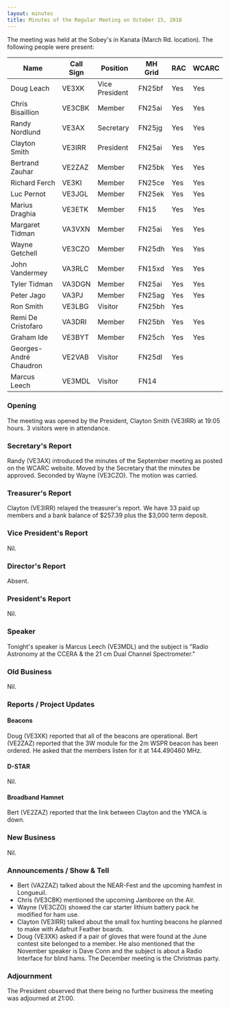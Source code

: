 ```yaml
---
layout: minutes
title: Minutes of the Regular Meeting on October 15, 2018
---
```


The meeting was held at the Sobey's in Kanata (March Rd. location).
The following people were present:

| Name                   | Call Sign  | Position         | MH Grid | RAC | WCARC |
|------------------------|------------|------------------|---------|-----|-------|
| Doug Leach             | VE3XK      | Vice President   | FN25bf  | Yes | Yes   |
| Chris Bisaillion       | VE3CBK     | Member           | FN25ai  | Yes | Yes   |
| Randy Nordlund         | VE3AX      | Secretary        | FN25jg  | Yes | Yes   |
| Clayton Smith          | VE3IRR     | President        | FN25ai  | Yes | Yes   |
| Bertrand Zauhar        | VE2ZAZ     | Member           | FN25bk  | Yes | Yes   |
| Richard Ferch          | VE3KI      | Member           | FN25ce  | Yes | Yes   |
| Luc Pernot             | VE3JGL     | Member           | FN25ek  | Yes | Yes   |
| Marius Draghia         | VE3ETK     | Member           | FN15    | Yes | Yes   |
| Margaret Tidman        | VA3VXN     | Member           | FN25ai  | Yes | Yes   |
| Wayne Getchell         | VE3CZO     | Member           | FN25dh  | Yes | Yes   |
| John Vandermey         | VA3RLC     | Member           | FN15xd  | Yes | Yes   |
| Tyler Tidman           | VA3DGN     | Member           | FN25ai  | Yes | Yes   |
| Peter Jago             | VA3PJ      | Member           | FN25ag  | Yes | Yes   |
| Ron Smith              | VE3LBG     | Visitor          | FN25bh  | Yes |       |
| Remi De Cristofaro     | VA3DRI     | Member           | FN25bh  | Yes | Yes   |
| Graham Ide             | VE3BYT     | Member           | FN25ch  | Yes | Yes   |
| Georges-André Chaudron | VE2VAB     | Visitor          | FN25dl  | Yes |       |
| Marcus Leech           | VE3MDL     | Visitor          | FN14    |     |       |

### Opening

The meeting was opened by the President, Clayton Smith (VE3IRR) at 19:05 hours.
3 visitors were in attendance.

### Secretary's Report

Randy (VE3AX) introduced the minutes of the September meeting as posted on the WCARC website. Moved by the Secretary that the minutes be approved. Seconded by Wayne (VE3CZO).
The motion was carried.

### Treasurer's Report

Clayton (VE3IRR) relayed the treasurer's report.
We have 33 paid up members and a bank balance of $257.39 plus the $3,000 term deposit.

### Vice President's Report

Nil.

### Director's Report

Absent.

### President's Report

Nil.

### Speaker

Tonight's speaker is Marcus Leech (VE3MDL) and the subject is
"Radio Astronomy at the CCERA & the 21 cm Dual Channel Spectrometer."

### Old Business

Nil.

### Reports / Project Updates

#### Beacons

Doug (VE3XK) reported that all of the beacons are operational.
Bert (VE2ZAZ) reported that the 3W module for the 2m WSPR beacon has been ordered.
He asked that the members listen for it at 144.490460 MHz.

#### D-STAR

Nil.

#### Broadband Hamnet

Bert (VE2ZAZ) reported that the link between Clayton and the YMCA is down.

### New Business

Nil.

### Announcements / Show & Tell

* Bert (VA2ZAZ) talked about the NEAR-Fest and the upcoming hamfest in Longueuil.
* Chris (VE3CBK) mentioned the upcoming Jamboree on the Air.
* Wayne (VE3CZO) showed the car starter lithium battery pack he modified for ham use.
* Clayton (VE3IRR) talked about the small fox hunting beacons he planned to make with Adafruit Feather boards.
* Doug (VE3XK) asked if a pair of gloves that were found at the June contest site belonged to a member. He also mentioned that the November speaker is Dave Conn and the subject is about a Radio Interface for blind hams. The December meeting is the Christmas party.

### Adjournment

The President observed that there being no further business the meeting was
adjourned at 21:00.
